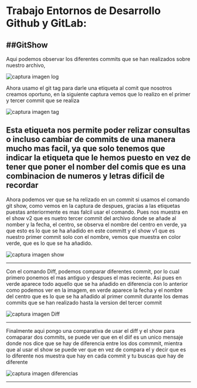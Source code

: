 # Trabajo Entornos de Desarrollo Github y GitLab:

##GitShow
---

Aqui podemos observar los diferentes commits que se han realizados sobre nuestro archivo, 

![captura imagen log](ImagenesGit/1.png)

Ahora usamo el git tag para darle una etiqueta al comit que nosotros creamos oportuno, en la siguiente captura vemos que lo realizo en el primer y tercer commit que se realiza

![captura imagen tag](ImagenesGit/2.png)

Esta etiqueta nos permite poder relizar consultas o incluso cambiar de commits de una manera mucho mas facil, ya que solo tenemos que indicar la etiqueta que le hemos puesto en vez de tener que poner el nomber del comis que es una combinacion de numeros y letras dificil de recordar
---

Ahora podemos ver que se ha relizado en un commit si usamos el comando git show, como vemos en la captura de despues, gracias a las etiquetas puestas anteriormente es mas falcil usar el comando. Pues nos muestra en el show v2 que es nuetro tercer commit del archivo donde se añade al nomber y la fecha, el centro, se observa el nombre del centro en verde, ya que esto es lo que se ha añadido en este committ y el show v1 que es nuestro primer commit solo con el nombre, vemos que muestra en color verde, que es lo que se ha añadido.

![captura imagen show](ImagenesGit/3.png)

---

Con el comando Diff, podemos comparar diferentes commit, por lo cual primero ponemos el mas antiguo y despues el mas reciente. Asi pues en verde aparece todo aquello que se ha añadido en diferencia con lo anterior como podemos ver en la imagem, en verde aparece la fecha y el nombre del centro que es lo que se ha añadido al primer commit durante los demas commits que se han realizado hasta la version del tercer commit 

![captura imagen Diff](ImagenesGit/4.png)

---

Finalmente aqui pongo una comparativa de usar el diff y el show para comaparar dos commits, se puede ver que en el diif es un unico mensaje donde nos dice que se hay de diferencia entre los dos commmit, mientra que al usar el show se puede ver que en vez de compara el y decir que es lo diferente nos muestra que hay en cada commit y tu buscas que hay de diferente 

![captura imagen diferencias](ImagenesGit/5.png)

---


